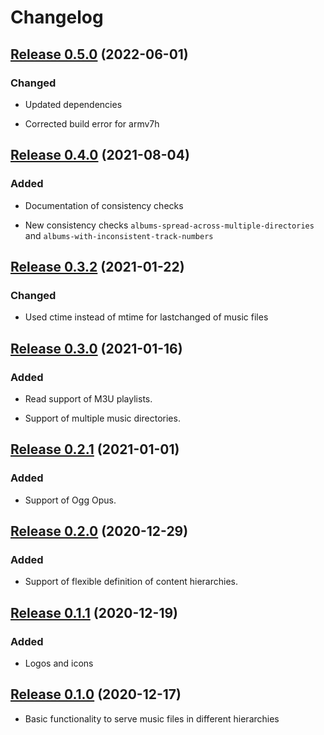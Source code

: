 # Changelog

## [Release 0.5.0](https://gitlab.com/mipimipi/muserv/-/tags/v0.5.0) (2022-06-01)

### Changed

* Updated dependencies

* Corrected build error for armv7h

## [Release 0.4.0](https://gitlab.com/mipimipi/muserv/-/tags/v0.4.0) (2021-08-04)

### Added

* Documentation of consistency checks

* New consistency checks `albums-spread-across-multiple-directories` and `albums-with-inconsistent-track-numbers` 

## [Release 0.3.2](https://gitlab.com/mipimipi/muserv/-/tags/v0.3.2) (2021-01-22)

### Changed

*  Used ctime instead of mtime for lastchanged of music files

## [Release 0.3.0](https://gitlab.com/mipimipi/muserv/-/tags/v0.3.0) (2021-01-16)

### Added

* Read support of M3U playlists.

* Support of multiple music directories.


## [Release 0.2.1](https://gitlab.com/mipimipi/muserv/-/tags/v0.2.1) (2021-01-01)

### Added

* Support of Ogg Opus.

## [Release 0.2.0](https://gitlab.com/mipimipi/muserv/-/tags/v0.2.0) (2020-12-29)

### Added

* Support of flexible definition of content hierarchies.

## [Release 0.1.1](https://gitlab.com/mipimipi/muserv/-/tags/v0.1.1) (2020-12-19)

### Added

* Logos and icons


## [Release 0.1.0](https://gitlab.com/mipimipi/muserv/-/tags/v0.1.0) (2020-12-17)

* Basic functionality to serve music files in different hierarchies